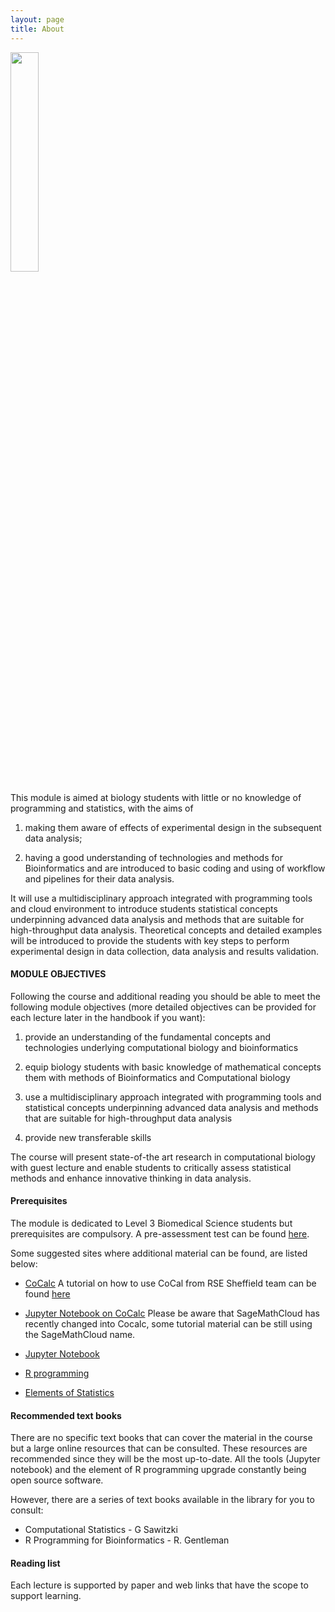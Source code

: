 ```yaml
---
layout: page
title: About
---
```


<img src="{{ site.url }}{{ site.baseurl }}/assets/about_image.jpg" width="30%"/>

This module is aimed at biology students with little or no knowledge of programming and statistics, with the aims of

1. making them aware of
effects of experimental design in the subsequent data analysis;

2. having a good understanding of technologies and methods for Bioinformatics and are introduced to basic coding and using of workflow and
pipelines for their data analysis.

It will use a multidisciplinary approach integrated with programming
tools and cloud environment to introduce students statistical concepts
underpinning advanced data analysis and methods that are suitable for
high-throughput data analysis.  Theoretical concepts and detailed
examples will be introduced to provide the students with key steps to
perform experimental design in data collection, data analysis and
results validation.

#### MODULE OBJECTIVES
Following the course and additional reading you should be able to meet the following module objectives (more detailed objectives can be provided for each lecture later in the handbook if you want):
1.	provide an understanding of the fundamental concepts and technologies underlying computational biology and bioinformatics

2.	equip biology students with basic knowledge of mathematical concepts them with methods of Bioinformatics and Computational biology

3.	use a multidisciplinary approach integrated with programming tools and  statistical concepts underpinning advanced data analysis and methods that are suitable for high-throughput data analysis 

4.	provide new transferable skills


The course will present state-of-the art research in computational
biology with guest lecture and enable students to critically assess
statistical methods and enhance innovative thinking in data analysis.


#### Prerequisites

The module is dedicated to Level 3 Biomedical Science students but
prerequisites are compulsory. A pre-assessment test can be found
[here](http://opendsi.cc/bioinformatics/assets/PreAssessment_test.pdf).

Some suggested sites where additional material can be found, are listed
below:

* [CoCalc](https://cocalc.com/) A tutorial on how to use CoCal from RSE Sheffield team can be found [here](https://tutorial.cocalc.com/students/)

* [Jupyter Notebook on CoCalc](https://www.youtube.com/watch?v=cR0JV8bmUt0) 
Please be aware that SageMathCloud has recently changed into Cocalc, some tutorial material can be still using the SageMathCloud name.

* [Jupyter
Notebook](http://blog.revolutionanalytics.com/2015/09/using-r-with-jupyter-notebooks.html)

* [R programming](http://www.statmethods.net/)

* [Elements of Statistics](http://www.open.edu/openlearnworks/mod/oucontent/view.php?id=18263&printable=1)

#### Recommended text books

There are no specific text books that can cover the material in the
course but a large online resources that can be consulted. These
resources are recommended since they will be the most up-to-date. All
the tools (Jupyter notebook) and the element of R programming upgrade
constantly being open source software.

However, there are a series of text books available in the library for
you to consult:

* Computational Statistics - G Sawitzki
* R Programming for Bioinformatics - R. Gentleman

#### Reading list
Each lecture is supported by paper and web links that have the scope to support learning.  

